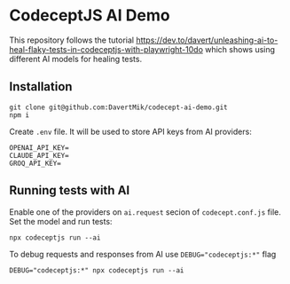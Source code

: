 # CodeceptJS AI Demo

This repository follows the tutorial https://dev.to/davert/unleashing-ai-to-heal-flaky-tests-in-codeceptjs-with-playwright-10do which shows using different AI models for healing tests.

## Installation

```
git clone git@github.com:DavertMik/codecept-ai-demo.git
npm i
```

Create `.env` file. It will be used to store API keys from AI providers:

```
OPENAI_API_KEY=
CLAUDE_API_KEY=
GROQ_API_KEY=
```
## Running tests with AI

Enable one of the providers on `ai.request` secion of `codecept.conf.js` file. Set the model and run tests:

```
npx codeceptjs run --ai
```

To debug requests and responses from AI use `DEBUG="codeceptjs:*"` flag

```
DEBUG="codeceptjs:*" npx codeceptjs run --ai
```


